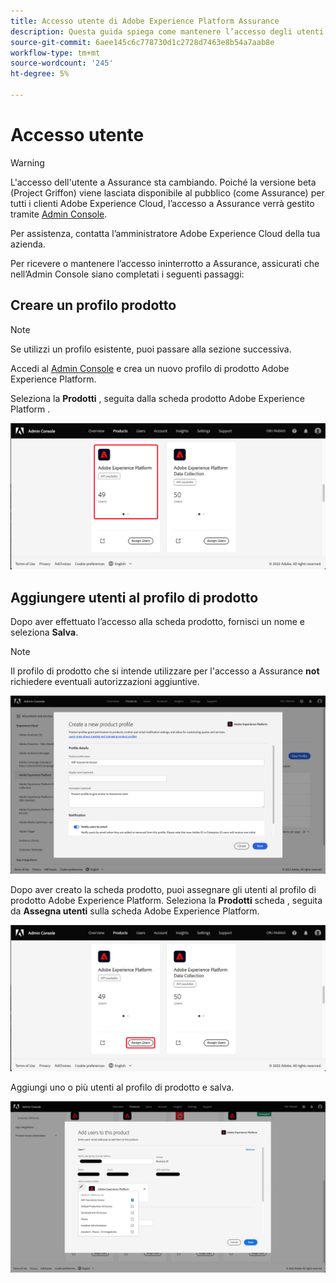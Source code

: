 ```yaml
---
title: Accesso utente di Adobe Experience Platform Assurance
description: Questa guida spiega come mantenere l’accesso degli utenti a Adobe Experience Platform Assurance gestendolo tramite l’Admin Console.
source-git-commit: 6aee145c6c778730d1c2728d7463e8b54a7aab8e
workflow-type: tm+mt
source-wordcount: '245'
ht-degree: 5%

---
```



# Accesso utente

>[!WARNING]
>
>L&#39;accesso dell&#39;utente a Assurance sta cambiando. Poiché la versione beta (Project Griffon) viene lasciata disponibile al pubblico (come Assurance) per tutti i clienti Adobe Experience Cloud, l’accesso a Assurance verrà gestito tramite [Admin Console](https://helpx.adobe.com/it/enterprise/using/admin-console.html).
>
>Per assistenza, contatta l’amministratore Adobe Experience Cloud della tua azienda.

Per ricevere o mantenere l’accesso ininterrotto a Assurance, assicurati che nell’Admin Console siano completati i seguenti passaggi:

## Creare un profilo prodotto

>[!NOTE]
>
>Se utilizzi un profilo esistente, puoi passare alla sezione successiva.

Accedi al [Admin Console](https://adminconsole.adobe.com/) e crea un nuovo profilo di prodotto Adobe Experience Platform.

Seleziona la **Prodotti** , seguita dalla scheda prodotto Adobe Experience Platform .

![Vista analisi di Adobe Experience Platform Assurance](./images/get-access/analytics-view.png)

## Aggiungere utenti al profilo di prodotto

Dopo aver effettuato l’accesso alla scheda prodotto, fornisci un nome e seleziona **Salva**.

>[!NOTE]
>
>Il profilo di prodotto che si intende utilizzare per l&#39;accesso a Assurance **not** richiedere eventuali autorizzazioni aggiuntive.

![Profilo di prodotto Adobe Experience Platform](./images/get-access/product-profile.png)

Dopo aver creato la scheda prodotto, puoi assegnare gli utenti al profilo di prodotto Adobe Experience Platform. Seleziona la **Prodotti** scheda , seguita da **Assegna utenti** sulla scheda Adobe Experience Platform.

![Assegnazione di utenti al profilo di prodotto](./images/get-access/assign-users.png)

Aggiungi uno o più utenti al profilo di prodotto e salva.

![Aggiunta di utenti al profilo di prodotto](./images/get-access/add-users.png)

